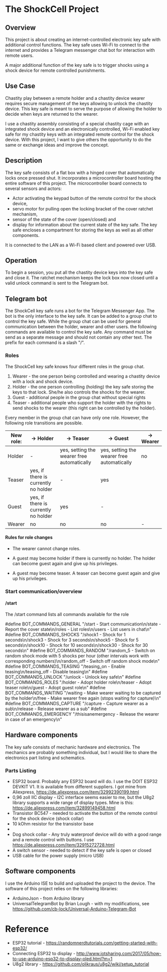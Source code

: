 # The ShockCell Project

## Overview

This project is about creating an internet-controlled electronic key safe with additional control functions. The key safe uses Wi-Fi to connect to the internet and provides a Telegram messenger chat bot for interaction with remote users.

A major additional function of the key safe is to trigger shocks using a shock device for remote controlled punishments.

## Use Case

Chastity play between a remote holder and a chastity device wearer requires secure management of the keys allowing to unlock the chastity device. This key safe is meant to serve the purpose of allowing the holder to decide when keys are returned to the wearer.

I use a chastity assembly consisting of a special chastity cage with an integrated shock device and an electronically controlled, Wi-Fi enabled key safe for my chastity keys with an integrated remote control for the shock device. With this project, I want to give others the opportunity to do the same or exchange ideas and improve the concept.

## Description

The key safe consists of a flat box with a hinged cover that automatically locks once pressed shut. It incorporates a microcontroller board hosting the entire software of this project. The microcontroller board connects to several sensors and actors:
* Actor activating the keypad button of the remote control for the shock device,
* servo motor for pulling open the locking bracket of the cover ratchet mechanism,
* sensor of the state of the cover (open/closed) and
* display for information about the current state of the key safe.
The key safe encloses a compartment for storing the keys as well as all other components.

It is connected to the LAN as a Wi-Fi based client and powered over USB.

## Operation

To begin a session, you put all the chastity device keys into the key safe and close it. The ratchet mechanism keeps the lock box now closed until a valid unlock command is sent to the Telegram bot.

## Telegram bot

The ShockCell key safe runs a bot for the Telegram Messenger App. The bot is the only interface to the key safe. It can be added to a group chat to control the key safe. While the group chat can be used for general communication between the holder, wearer and other users. the following commands are available to control the key safe. Any command must be send as a separate message and should not contain any other text. The prefix for each command is a slash "/".

### Roles

The ShockCell key safe knows four different roles in the group chat.

1. Wearer - the one person being controlled and wearing a chastity device with a lock and shock device.
2. Holder - the one person controlling (holding) the key safe storing the keys to that lock. She/he also controls the shocks for the wearer.
3. Guest - additional people in the group chat without special rights
4. Teaser - additional people who support the holder with the rights to send shocks to the wearer (this right can be controlled by the holder).

Every member in the group chat can have only one role. However, the following role transitions are possible.

| New role: | -> Holder                            | -> Teaser                                  | -> Guest                                   | -> Wearer |
|-----------|--------------------------------------|--------------------------------------------|--------------------------------------------|-----------|
| Holder    | -                                    | yes, setting the wearer free automatically | yes, setting the wearer free automatically | no        |
| Teaser    | yes, if there is currently no holder | -                                          | yes                                        |           |
| Guest     | yes, if there is currently no holder | yes                                        | -                                          |           |
| Wearer    | no                                   | no                                         | no                                         | -         |

#### Rules for role changes

- The wearer cannot change roles.

- A guest may become holder if there is currently no holder. The holder can become guest again and give up his privileges.

- A guest may become teaser. A teaser can become guest again and give up his privileges.

### Start communication/overview

#### /start

The /start command lists all commands available for the role 

#define BOT_COMMANDS_GENERAL "/start - Start communication\n/state - Report the cover state\n/roles - List roles\n/users - List users in chat\n"
#define BOT_COMMANDS_SHOCKS "/shock1 - Shock for 1 seconds\n/shock3 - Shock for 3 seconds\n/shock5 - Shock for 5 seconds\n/shock10 - Shock for 10 seconds\n/shock30 - Shock for 30 seconds\n"
#define BOT_COMMANDS_RANDOM "/random_5 - Switch on random shock mode with 5 shocks per hour (other intervals work with corresponding numbers)\n/random_off - Switch off random shock mode\n"
#define BOT_COMMANDS_TEASING "/teasing_on - Enable teasing\n/teasing_off - Disable teasing\n"
#define BOT_COMMANDS_UNLOCK "/unlock - Unlock key safe\n"
#define BOT_COMMANDS_ROLES "/holder - Adopt holder role\n/teaser - Adopt teaser role\n/guest - Adopt guest role\n"
#define BOT_COMMANDS_WAITING "/waiting - Make wearer waiting to be captured by the holder\n/free - Make wearer free again (stops waiting for capture)\n"
#define BOT_COMMANDS_CAPTURE "/capture - Capture wearer as a sub\n/release - Release wearer as a sub"
#define BOT_COMMANDS_EMERGENCY "/thisisanemergency - Release the wearer in case of an emergency\n"

## Hardware components

The key safe consists of mechanic hardware and electronics. The mechanics are probably something individual, but I would like to share the electronics part listing and schematics.

### Parts Listing

- ESP32 board. Probably any ESP32 board will do. I use the DOIT ESP32 DEVKIT V1. It is available from different suppliers. I got mine from Aliexpress, https://de.aliexpress.com/item/32992390199.html
- 0,96 zoll IIC display - I2C interface seems easier to me, but the U8g2 library supports a wide range of display types. Mine is this: https://de.aliexpress.com/item/32899149458.html
- Transistor BC547 - needed to activate the button of the remote control for the shock device (shock collar)
- 10 kOhm resistor for the transistor base
- 
- Dog shock collar - Any truly waterproof device will do with a good range and a remote control with buttons. I use https://de.aliexpress.com/item/32915272728.html
- A switch sensor - needed to detect if the key safe is open or closed
- USB cable for the power supply (micro USB)

## Software components

I use the Arduino ISE to build and uploaded the project to the device. The software of this project relies on the following libraries:

- ArduinoJson - from Arduino library
- UniversalTelegramBot by Brian Lough  - with my modifications, see https://github.com/cb-lock/Universal-Arduino-Telegram-Bot

# Reference
- ESP32 tutorial - https://randomnerdtutorials.com/getting-started-with-esp32/
- Connecting ESP32 to display - http://www.iotsharing.com/2017/05/how-to-use-arduino-esp32-to-display-oled.html?m=1
- U8g2 library - https://github.com/olikraus/u8g2/wiki/setup_tutorial

